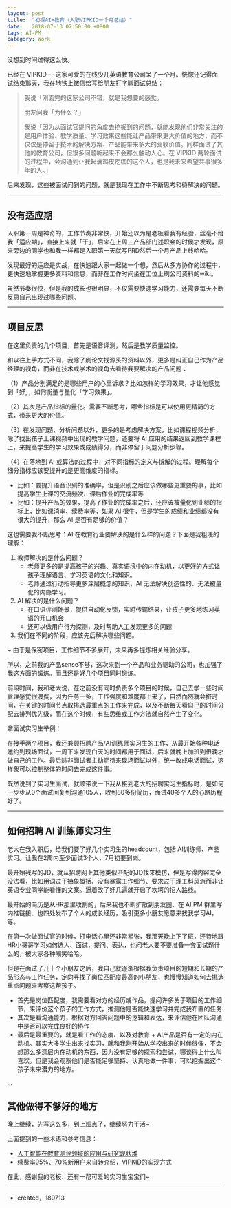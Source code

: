 ```yaml
---
layout: post
title:  "初探AI+教育（入职VIPKID一个月总结）"
date:   2018-07-13 07:50:00 +0800
tags: AI-PM
category: Work
---
```



没想到时间过得这么快。

已经在 VIPKID -- 这家可爱的在线少儿英语教育公司呆了一个月。恍惚还记得面试结束那天，我在地铁上微信给写给朋友打字聊面试总结：

> 我说「刚面完的这家公司不错，就是我想要的感觉。
> 
> 朋友问我「为什么？」
> 
> 我说「因为从面试官提问的角度去挖掘到的问题，就能发现他们非常关注的是用户体验、教学质量、学习效果这些能让产品带来更大价值的地方，而不仅仅是停留于技术的解决方案、产品能带来多大的营收价值。同样面试了其他的教育公司，但很多问题听起来不会那么触动人心。在 VIPKID 两轮面试的过程中，会沟通到让我起满鸡皮疙瘩的这个人，也是我未来希望共事很多年的人。」

后来发现，这些被面试问到的问题，就是我现在工作中不断思考和待解决的问题。

---

## 没有适应期

入职第一周是神奇的，工作节奏非常快，开始还以为是老板看我有经验，丝毫不给我「适应期」，直接上来就「干」，后来在上周三产品部门述职会的时候才发现，原来旁边的同学也和我一样都是入职第一天就写PRD然后一个月产品上线哈哈。

发现最好的适应是实战，在快速跟大家一起做一个想，然后从多方协作的过程中，更快速地掌握更多资料和信息，而非在工作时间坐在工位上刷公司资料的wiki。

虽然节奏很快，但是我的成长也很明显，不仅需要快速学习能力，还需要每天不断反思自己出现过哪些问题。

---

## 项目反思

在这里负责的几个项目，首先是语音评测，然后是教学质量监控。

和以往上手方式不同，我除了刷论文找源头的资料以外，更多是纠正自己作为产品经理的视角，而非在技术或学术的视角去看待我要解决的产品问题：

（1）产品分别满足的是哪些用户的心里诉求？比如怎样的学习效果，才让他感觉到「好」，如何衡量与量化「学习效果」。

（2）其次是产品指标的量化。需要不断思考，哪些指标是可以使用更精简的方式，带来更大的价值。


（3）在发现问题、分析问题以外，更多的是考虑解决方案，比如课程视频分析，除了找出孩子上课视频中出现的教学问题，还要将 AI 应用的结果返回到教学课程上，来提高学生的学习效果或成绩得分，而非停留于问题分析步骤。

（4）在落地到 AI 或算法的过程中，对不同指标的定义与拆解的过程。理解每个细分指标应该要提升的是更高维度的指标。

- 比如：要提升语音识别的准确率，但是识别之后应该做哪些更重要的事，比如提高学生上课的交流频次、课后作业的完成率等
- 比如：提升产品的效果，提高了作业的完成率之后，还应该被量化到业绩的指标上，比如课消率、续费率等，如果 AI 很牛，但是学生的成绩和业绩都没有很大的提升，那么 AI 是否有足够的价值？


这也需要我不断思考：AI 在教育行业要解决的是什么样的问题？下面是我粗浅的理解：

1. 教师解决的是什么问题？
    - 老师更多的是提高孩子的兴趣、真实语境中的内在动机，以更好的方式让孩子理解语言、学习英语的文化和知识。
    - 老师通过行动指导更多深层概念的知识，AI 无法解决创造性的、无法被量化的内隐学习。
2. AI 解决的是什么问题？
    - 在口语评测场景，提供自动化反馈，实时传输结果，让孩子更多地练习英语的开口机会
    - 还可以做用户行为探测，及时帮助人工发现更多的问题
3. 我们在不同的阶段，应该先后解决哪些问题。

~ 由于是保密项目，工作细节不多展开，未来再多提炼相关经验分享。

所以，之前我的产品sense不够，这次来到一个产品和业务驱动的公司，也加强了我这方面的锻炼。而且还是好几个项目同时锻炼。


前段时间，我和老大说，在之前没有同时负责多个项目的时候，自己去学一些时间管理感觉很浪费，因为任务一多，工作强度和难度都上来了，自然而然就会挤时间，在关键的时间节点取挑选最重点的工作来完成，以及不断每天看自己的时间分配去排列优先级，而在这个时候，有些思维或工作方法就自然产生了变化。

拿面试实习生举例：

在接手两个项目，我还兼顾招聘产品/AI训练师实习生的工作，从最开始各种电话邀约到现场面试，一周下来发现白天的时间都用于面试，后来就晚上加班到很晚才做自己的工作。最后除非面试者主动期待来现场面试以外，统一改成电话面试，这样我可以控制整体的时间去完成这件事。

既然说到了实习生面试，就顺带说一下我从接到老大的招聘实习生指标时，是如何一步步从0个面试回复到沟通105人，收到80多份简历，面试40多个人的心路历程好了。

---

## 如何招聘 AI 训练师实习生


老大在我入职后，给我们要了好几个实习生的headcount，包括 AI训练师、产品实习。让我在2周内至少面试3个人，7月初要到岗。

最开始我写的JD，就从招聘网上其他类似匹配的JD找来模仿，但是写得内容完全没法看，比如用词过于抽象概括、没有暴露工作细节、要求过于理工科风派而非让英语专业同学能看懂的文案。逼着改了好几遍就开启了坎坷的招人路线。

最开始的简历是从HR那里收割的，后来我也不断扩散到朋友圈、在 AI PM 群里写内推链接、也四处发布了个人的成长经历，吸引更多小朋友愿意来找我学习AI，等。

在第一次做面试官的时候，打电话心里还非常紧张，我那天晚上下了班，还特地跟HR小哥哥学习如何选人、面试，提问、表达，也问老大要不要准备一套面试题什么的，被大家各种嘲笑哈哈。

但是在面试了几十个小朋友之后，我自己就逐渐根据我负责项目的短期和长期的产品形态与工作任务，定向寻找了岗位匹配度最高的小朋友，也慢慢知道如何去挑选重点问题来考察这帮孩子。

- 首先是岗位匹配度，我需要看对方的经历或作品，提问许多关于项目的工作细节，来评价这个孩子的工作方式，推测他是否能快速学习并完成我布置的任务
- 其次是看沟通能力，根据对方回答问题中的逻辑和表达，来评估他在团队沟通中是否可以完成良好的协作
- 最后是最重要的，就是看工作的态度、以及对教育 + AI产品是否有一定的内在动机。其实大多学生出来找实习，就和我刚开始从学校出来的时候很像，不会想那么多深层内在动机的东西，因为没有足够的探索和尝试，哪谈得上什么叫喜欢。但是我会观察他们是否能足够坚持、认真地做一件事，可以挖掘出这个孩子未来潜力的地方。


...

## 其他做得不够好的地方

晚上继续，先写这么多，到上班点了，继续努力干活~


上面提到的一些术语和参考信息：

- [人工智能在教育测评领域的应用与研究现状堆](https://www.jiemodui.com/N/97456.html)
- [续费率95%、70%新用户来自转介绍，VIPKID的实现方式](http://oa.xdf.cn/portals/news_content.php?flag=industry&aid=8423278)


在此，感谢我的老板、还有一帮可爱的实习生宝宝们~


---

- created，180713









